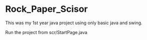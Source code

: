# Rock_Paper_Scisor
This was my 1st year java project using only basic java and swing.

Run the project from scr/StartPage.java
